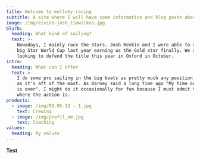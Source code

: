 ```yaml
---
title: Welcome to melleby.racing
subtitle: A site where I will have some information and blog posts about my sailing.
image: /img/eivind-josh_timwilkes.jpg
blurb:
  heading: What kind of sailing?
  text: >-
    Nowadays, I mainly race the Stars. Josh Revkin and I were able to secure the
    big Star World Cup last year earning us the Gold star finally. We are
    looking to defend the title this year in Oxford in October.
intro:
  heading: What can I offer
  text: >-
    I do some pro sailing in the big boats as pretty much any position as long
    as it's aft of the mast. As Barney said a long time ago "My time on foredeck
    is over". I might do it occasionally for fun because I must admit that's
    where the action is.
products:
  - image: /img/09.05.12 - 1.jpg
    text: Crewing
  - image: /img/profil_em.jpg
    text: Coaching
values:
  heading: My values
---
```

**Test**




